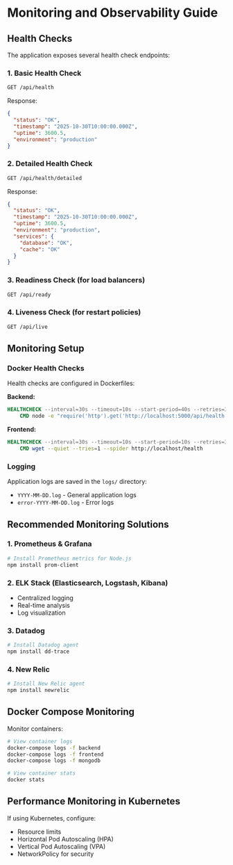 # Monitoring and Observability Guide

## Health Checks

The application exposes several health check endpoints:

### 1. Basic Health Check

```bash
GET /api/health
```

Response:

```json
{
  "status": "OK",
  "timestamp": "2025-10-30T10:00:00.000Z",
  "uptime": 3600.5,
  "environment": "production"
}
```

### 2. Detailed Health Check

```bash
GET /api/health/detailed
```

Response:

```json
{
  "status": "OK",
  "timestamp": "2025-10-30T10:00:00.000Z",
  "uptime": 3600.5,
  "environment": "production",
  "services": {
    "database": "OK",
    "cache": "OK"
  }
}
```

### 3. Readiness Check (for load balancers)

```bash
GET /api/ready
```

### 4. Liveness Check (for restart policies)

```bash
GET /api/live
```

## Monitoring Setup

### Docker Health Checks

Health checks are configured in Dockerfiles:

**Backend:**

```dockerfile
HEALTHCHECK --interval=30s --timeout=10s --start-period=40s --retries=3 \
    CMD node -e "require('http').get('http://localhost:5000/api/health', (r) => {if (r.statusCode !== 200) throw new Error(r.statusCode)})"
```

**Frontend:**

```dockerfile
HEALTHCHECK --interval=30s --timeout=10s --start-period=10s --retries=3 \
    CMD wget --quiet --tries=1 --spider http://localhost/health
```

### Logging

Application logs are saved in the `logs/` directory:

- `YYYY-MM-DD.log` - General application logs
- `error-YYYY-MM-DD.log` - Error logs

## Recommended Monitoring Solutions

### 1. Prometheus & Grafana

```bash
# Install Prometheus metrics for Node.js
npm install prom-client
```

### 2. ELK Stack (Elasticsearch, Logstash, Kibana)

- Centralized logging
- Real-time analysis
- Log visualization

### 3. Datadog

```bash
# Install Datadog agent
npm install dd-trace
```

### 4. New Relic

```bash
# Install New Relic agent
npm install newrelic
```

## Docker Compose Monitoring

Monitor containers:

```bash
# View container logs
docker-compose logs -f backend
docker-compose logs -f frontend
docker-compose logs -f mongodb

# View container stats
docker stats
```

## Performance Monitoring in Kubernetes

If using Kubernetes, configure:

- Resource limits
- Horizontal Pod Autoscaling (HPA)
- Vertical Pod Autoscaling (VPA)
- NetworkPolicy for security
